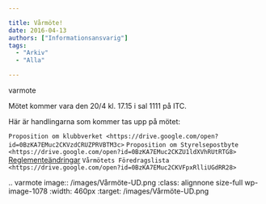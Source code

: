 ```yaml
---

title: Vårmöte!
date: 2016-04-13
authors: ["Informationsansvarig"]
tags:
  - "Arkiv"
  - "Alla"

---
```


varmote

Mötet kommer vara den 20/4 kl. 17.15 i sal 1111 på ITC.

Här är handlingarna som kommer tas upp på mötet:

 `Proposition om
  klubbverket <https://drive.google.com/open?id=0BzKA7EMuc2CKVzdCRUZPRVBTM3c>`
 `Proposition om
  Styrelsepostbyte <https://drive.google.com/open?id=0BzKA7EMuc2CKZU1ldXVhRUtRTG8>`
 [Reglementeändringar](https://drive.google.com/open?id=0BzKA7EMuc2CKWWtDOFdha1V6ZXc)
 `Vårmötets
  Föredragslista <https://drive.google.com/open?id=0BzKA7EMuc2CKVFpxRlliUGdRR28>`

.. varmote image:: /images/Vårmöte-UD.png
   :class: alignnone size-full wp-image-1078
   :width: 460px
   :target: /images/Vårmöte-UD.png